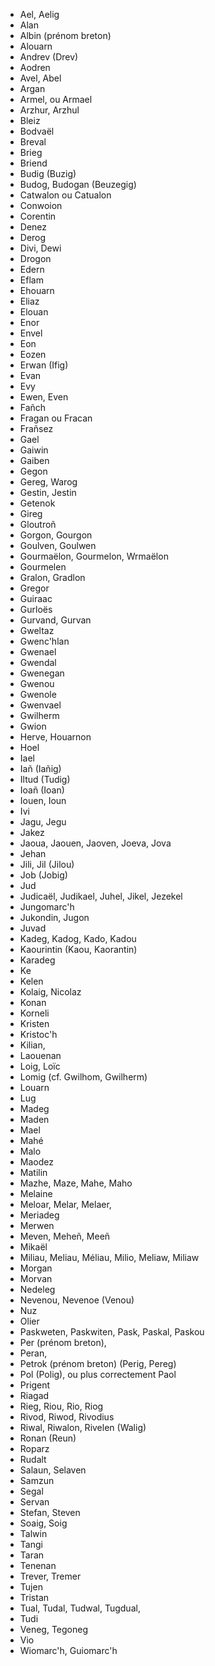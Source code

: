 * Ael, Aelig
* Alan
* Albin (prénom breton)
* Alouarn
* Andrev (Drev)
* Aodren
* Avel, Abel
* Argan
* Armel, ou Armael
* Arzhur, Arzhul
* Bleiz
* Bodvaël
* Breval
* Brieg
* Briend
* Budig (Buzig)
* Budog, Budogan (Beuzegig)
* Catwalon ou Catualon
* Conwoion
* Corentin
* Denez
* Derog
* Divi, Dewi
* Drogon
* Edern
* Eflam
* Ehouarn
* Eliaz
* Elouan
* Enor
* Envel
* Eon
* Eozen
* Erwan (Ifig)
* Evan
* Evy
* Ewen, Even
* Fañch
* Fragan ou Fracan
* Frañsez
* Gael
* Gaiwin
* Gaiben
* Gegon
* Gereg, Warog
* Gestin, Jestin
* Getenok
* Gireg
* Gloutroñ
* Gorgon, Gourgon
* Goulven, Goulwen
* Gourmaëlon, Gourmelon, Wrmaëlon
* Gourmelen
* Gralon, Gradlon
* Gregor
* Guiraac
* Gurloës
* Gurvand, Gurvan
* Gweltaz
* Gwenc'hlan
* Gwenael
* Gwendal
* Gwenegan
* Gwenou
* Gwenole
* Gwenvael
* Gwilherm
* Gwion
* Herve, Houarnon
* Hoel
* Iael
* Iañ (Iañig)
* Iltud (Tudig)
* Ioañ (Ioan)
* Iouen, Ioun
* Ivi
* Jagu, Jegu
* Jakez
* Jaoua, Jaouen, Jaoven, Joeva, Jova
* Jehan
* Jili, Jil (Jilou)
* Job (Jobig)
* Jud
* Judicaël, Judikael, Juhel, Jikel, Jezekel
* Jungomarc'h
* Jukondin, Jugon
* Juvad
* Kadeg, Kadog, Kado, Kadou
* Kaourintin (Kaou, Kaorantin)
* Karadeg
* Ke
* Kelen
* Kolaig, Nicolaz
* Konan
* Korneli
* Kristen
* Kristoc'h
* Kilian,
* Laouenan
* Loig, Loïc
* Lomig (cf. Gwilhom, Gwilherm)
* Louarn
* Lug
* Madeg
* Maden
* Mael
* Mahé
* Malo
* Maodez
* Matilin
* Mazhe, Maze, Mahe, Maho
* Melaine
* Meloar, Melar, Melaer,
* Meriadeg
* Merwen
* Meven, Meheñ, Meeñ
* Mikaël
* Miliau, Meliau, Méliau, Milio, Meliaw, Miliaw
* Morgan
* Morvan
* Nedeleg
* Nevenou, Nevenoe (Venou)
* Nuz
* Olier
* Paskweten, Paskwiten, Pask, Paskal, Paskou
* Per (prénom breton),
* Peran,
* Petrok (prénom breton) (Perig, Pereg)
* Pol (Polig), ou plus correctement Paol
* Prigent
* Riagad
* Rieg, Riou, Rio, Riog
* Rivod, Riwod, Rivodius
* Riwal, Riwalon, Rivelen (Walig)
* Ronan (Reun)
* Roparz
* Rudalt
* Salaun, Selaven
* Samzun
* Segal
* Servan
* Stefan, Steven
* Soaig, Soig
* Talwin
* Tangi
* Taran
* Tenenan
* Trever, Tremer
* Tujen
* Tristan
* Tual, Tudal, Tudwal, Tugdual,
* Tudi
* Veneg, Tegoneg
* Vio
* Wiomarc'h, Guiomarc'h

